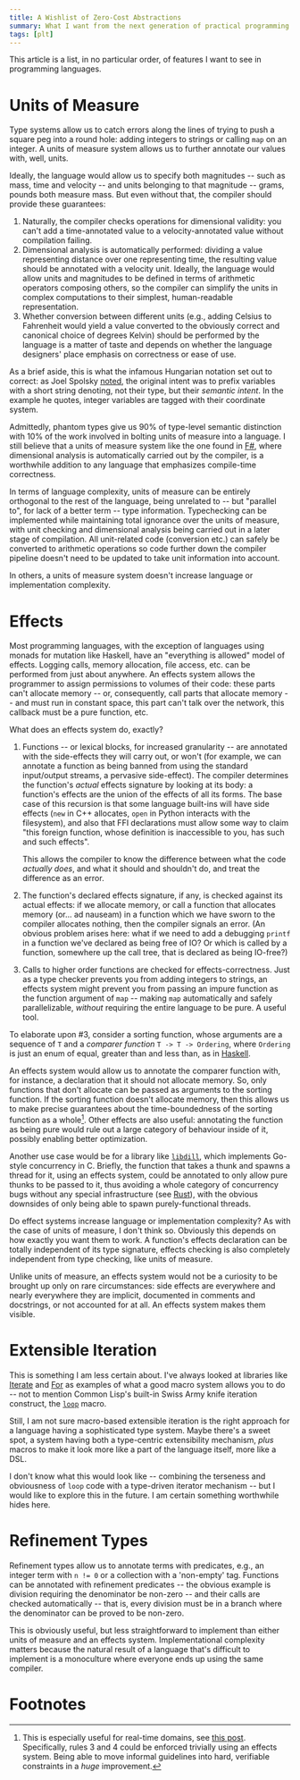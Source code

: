 ```yaml
---
title: A Wishlist of Zero-Cost Abstractions
summary: What I want from the next generation of practical programming languages.
tags: [plt]
---
```


This article is a list, in no particular order, of features I want to see in
programming languages.

# Units of Measure

Type systems allow us to catch errors along the lines of trying to push a square
peg into a round hole: adding integers to strings or calling `map` on an
integer. A units of measure system allows us to further annotate our values
with, well, units.

Ideally, the language would allow us to specify both magnitudes -- such as mass,
time and velocity -- and units belonging to that magnitude -- grams, pounds both
measure mass. But even without that, the compiler should provide these
guarantees:

1. Naturally, the compiler checks operations for dimensional validity: you can't
   add a time-annotated value to a velocity-annotated value without compilation
   failing.
2. Dimensional analysis is automatically performed: dividing a value
   representing distance over one representing time, the resulting value should
   be annotated with a velocity unit. Ideally, the language would allow units
   and magnitudes to be defined in terms of arithmetic operators composing
   others, so the compiler can simplify the units in complex computations to
   their simplest, human-readable representation.
3. Whether conversion between different units (e.g., adding Celsius to
   Fahrenheit would yield a value converted to the obviously correct and
   canonical choice of degrees Kelvin) should be performed by the language is a
   matter of taste and depends on whether the language designers' place emphasis
   on correctness or ease of use.

As a brief aside, this is what the infamous Hungarian notation set out to
correct: as Joel Spolsky [noted][hungarian], the original intent was to prefix
variables with a short string denoting, not their type, but their _semantic
intent_. In the example he quotes, integer variables are tagged with their
coordinate system.

Admittedly, phantom types give us 90% of type-level semantic distinction with
10% of the work involved in bolting units of measure into a language. I still
believe that a units of measure system like the one found in [F#][fsharp], where
dimensional analysis is automatically carried out by the compiler, is a
worthwhile addition to any language that emphasizes compile-time correctness.

In terms of language complexity, units of measure can be entirely orthogonal to
the rest of the language, being unrelated to -- but "parallel to", for lack of a
better term -- type information. Typechecking can be implemented while
maintaining total ignorance over the units of measure, with unit checking and
dimensional analysis being carried out in a later stage of compilation. All
unit-related code (conversion etc.) can safely be converted to arithmetic
operations so code further down the compiler pipeline doesn't need to be updated
to take unit information into account.

In others, a units of measure system doesn't increase language or implementation
complexity.

# Effects

Most programming languages, with the exception of languages using monads for
mutation like Haskell, have an "everything is allowed" model of effects. Logging
calls, memory allocation, file access, etc. can be performed from just about
anywhere. An effects system allows the programmer to assign permissions to
volumes of their code: these parts can't allocate memory -- or, consequently,
call parts that allocate memory -- and must run in constant space, this part
can't talk over the network, this callback must be a pure function, etc.

What does an effects system do, exactly?

1. Functions -- or lexical blocks, for increased granularity -- are annotated
   with the side-effects they will carry out, or won't (for example, we can
   annotate a function as being banned from using the standard input/output
   streams, a pervasive side-effect). The compiler determines the function's
   _actual_ effects signature by looking at its body: a function's effects are
   the union of the effects of all its forms. The base case of this recursion is
   that some language built-ins will have side effects (`new` in C++ allocates,
   `open` in Python interacts with the filesystem), and also that FFI
   declarations must allow some way to claim "this foreign function, whose
   definition is inaccessible to you, has such and such effects".

   This allows the compiler to know the difference between what the code
   _actually does_, and what it should and shouldn't do, and treat the
   difference as an error.
2. The function's declared effects signature, if any, is checked against its
   actual effects: if we allocate memory, or call a function that allocates
   memory (or... ad nauseam) in a function which we have sworn to the compiler
   allocates nothing, then the compiler signals an error. (An obvious problem
   arises here: what if we need to add a debugging `printf` in a function we've
   declared as being free of IO? Or which is called by a function, somewhere up
   the call tree, that is declared as being IO-free?)
3. Calls to higher order functions are checked for effects-correctness. Just as
   a type checker prevents you from adding integers to strings, an effects
   system might prevent you from passing an impure function as the function
   argument of `map` -- making `map` automatically and safely parallelizable,
   _without_ requiring the entire language to be pure. A useful tool.

To elaborate upon #3, consider a sorting function, whose arguments are a
sequence of `T` and a _comparer function_ `T -> T -> Ordering`, where `Ordering`
is just an enum of equal, greater than and less than, as
in [Haskell][haskell-ord].

An effects system would allow us to annotate the comparer function with, for
instance, a declaration that it should not allocate memory. So, only functions
that don't allocate can be passed as arguments to the sorting function. If the
sorting function doesn't allocate memory, then this allows us to make precise
guarantees about the time-boundedness of the sorting function as a
whole[^real-time]. Other effects are also useful: annotating the function as
being pure would rule out a large category of behaviour inside of it, possibly
enabling better optimization.

Another use case would be for a library like [`libdill`][libdill], which implements
Go-style concurrency in C. Briefly, the function that takes a thunk and spawns a
thread for it, using an effects system, could be annotated to only allow pure
thunks to be passed to it, thus avoiding a whole category of concurrency bugs
without any special infrastructure (see [Rust][rust]), with the obvious downsides of
only being able to spawn purely-functional threads.

Do effect systems increase language or implementation complexity? As with the
case of units of measure, I don't think so. Obviously this depends on how
exactly you want them to work. A function's effects declaration can be totally
independent of its type signature, effects checking is also completely
independent from type checking, like units of measure.

Unlike units of measure, an effects system would not be a curiosity to be
brought up only on rare circumstances: side effects are everywhere and nearly
everywhere they are implicit, documented in comments and docstrings, or not
accounted for at all. An effects system makes them visible.

# Extensible Iteration

This is something I am less certain about. I've always looked at libraries
like [Iterate][iterate] and [For][for] as examples of what a good macro system
allows you to do -- not to mention Common Lisp's built-in Swiss Army knife
iteration construct, the [`loop`][loop] macro.

Still, I am not sure macro-based extensible iteration is the right approach for
a language having a sophisticated type system. Maybe there's a sweet spot, a
system having both a type-centric extensibility mechanism, _plus_ macros to make
it look more like a part of the language itself, more like a DSL.

I don't know what this would look like -- combining the terseness and
obviousness of `loop` code with a type-driven iterator mechanism -- but I would
like to explore this in the future. I am certain something worthwhile hides
here.

# Refinement Types

Refinement types allow us to annotate terms with predicates, e.g., an integer
term with `n != 0` or a collection with a 'non-empty' tag. Functions can be
annotated with refinement predicates -- the obvious example is division
requiring the denominator be non-zero -- and their calls are checked
automatically -- that is, every division must be in a branch where the
denominator can be proved to be non-zero.

This is obviously useful, but less straightforward to implement than either
units of measure and an effects system. Implementational complexity matters
because the natural result of a language that's difficult to implement is a
monoculture where everyone ends up using the same compiler.

# Footnotes

[^real-time]:
    This is especially useful for real-time domains,
    see [this post][audio-realtime]. Specifically, rules 3 and 4 could be
    enforced trivially using an effects system. Being able to move informal
    guidelines into hard, verifiable constraints in a _huge_ improvement.

[hungarian]: https://www.joelonsoftware.com/2005/05/11/making-wrong-code-look-wrong/
[fsharp]: https://docs.microsoft.com/en-us/dotnet/articles/fsharp/language-reference/units-of-measure

[audio-realtime]: http://atastypixel.com/blog/four-common-mistakes-in-audio-development/

[haskell-ord]: https://hackage.haskell.org/package/base-4.9.0.0/docs/Data-Ord.html#t:Ordering
[libdill]: http://libdill.org/
[rust]: https://www.rust-lang.org/en-US/

[iterate]: https://common-lisp.net/project/iterate/
[for]: https://shinmera.github.io/for/
[loop]: http://www.lispworks.com/documentation/lw51/CLHS/Body/m_loop.
